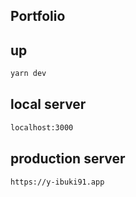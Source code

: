 ## Portfolio

## up

```bash
yarn dev
```

## local server

```bash
localhost:3000
```

## production server

```bash
https://y-ibuki91.app
```

